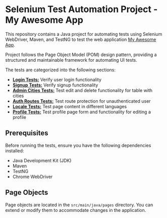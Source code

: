 # Selenium Test Automation Project - My Awesome App

This repository contains a Java project for automating tests using Selenium WebDriver,
Maven, and TestNG to test the web application [My Awesome App](https://vue-demo.daniel-avellaneda.com/).

Project follows the Page Object Model (POM) design pattern, providing a structured and maintainable
framework for automating UI tests.

The tests are categorized into the following sections:

- [**Login Tests:**](itbootcamp_final_selenium_project/test_cases/TS_LOGIN_PAGE.md) Verify user login functionality
- [**Signup Tests:**](itbootcamp_final_selenium_project/test_cases/TS_SIGN_UP_PAGE.md) Verify signup functionality
- [**Admin Cities Tests:**](itbootcamp_final_selenium_project/test_cases/TS_ADMIN_CITIES_PAGE.md) Test edit and delete functionality for table with cities
- [**Auth Routes Tests:**](itbootcamp_final_selenium_project/test_cases/TS_AUTH_ROUTES.md) Test route protection for unauthenticated user 
- [**Locale Tests:**](itbootcamp_final_selenium_project/test_cases/TS_LOCALE.md) Test page content in different languages
- [**Profile Tests:**](itbootcamp_final_selenium_project/test_cases/TS_PROFILE_PAGE.md) Test profile page form and functionality for editing a profile

## Prerequisites

Before running the tests, ensure you have the following dependencies installed:

- Java Development Kit (JDK)
- Maven
- TestNG
- Chrome WebDriver


## Page Objects

Page objects are located in the `src/main/java/pages` directory. You can extend or modify them to accommodate changes in the application.